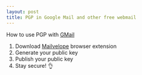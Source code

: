 ```yaml
---
layout: post
title: PGP in Google Mail and other free webmail
---
```


How to use PGP with [GMail](https://mail.google.com) 

1. Download [Mailvelope](https://www.mailvelope.com/) browser extension
2. Generate your public key
3. Publish your public key
4. Stay secure! :ok_hand: